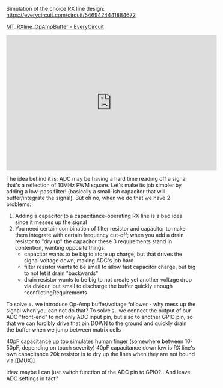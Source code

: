 Simulation of the choice RX line design:
https://everycircuit.com/circuit/5469424441884672

<a href="https://everycircuit.com/circuit/5469424441884672">MT_RXline_OpAmpBuffer - EveryCircuit</a><br>
<iframe width="560" height="360" src="https://everycircuit.com/embed/5469424441884672" frameborder="0"></iframe>

The idea behind it is: ADC may be having a hard time reading off a signal that's a reflection of 10MHz PWM square. Let's make its job simpler by adding a low-pass filter! (basically a small-ish capacitor that will buffer/integrate the signal). But oh no, when we do that we have 2 problems:
1. Adding a capacitor to a capacitance-operating RX line is a bad idea since it messes up the signal
2. You need certain combination of filter resistor and capacitor to make them integrate with certain frequency cut-off; when you add a drain resistor to "dry up" the capacitor these 3 requirements stand in contention, wanting opposite things:
	- capacitor wants to be big to store up charge, but that drives the signal voltage down, making ADC's job hard
	- filter resistor wants to be small to allow fast capacitor charge, but big to not let it drain "backwards"
	- drain resistor wants to be big to not create yet another voltage drop via divider, but small to discharge the buffer quickly enough
^conflictingRequirements

To solve `1.` we introduce Op-Amp buffer/voltage follower - why mess up the signal when you can not do that?
To solve `2.` we connect the output of our ADC "front-end" to not only ADC input pin, but also to another GPIO pin, so that we can forcibly drive that pin DOWN to the ground and quickly drain the buffer when we jump between matrix cells

40pF capacitance up top simulates human finger (somewhere between 10-50pF, depending on touch severity)
40pF capacitance down low is RX line's own capacitance
20k resistor is to dry up the lines when they are not bound via [[MUX]]

Idea: maybe I can just switch function of the ADC pin to GPIO?.. And leave ADC settings in tact?